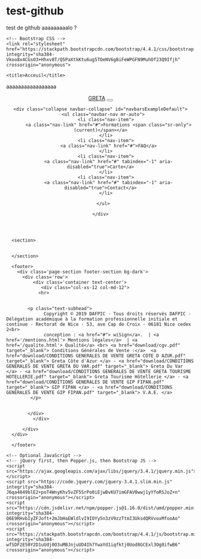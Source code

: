 # test-github
test de github
aaaaaaaaalo ?

<!doctype html>
<html lang="en">
  <head>
    <!-- Required meta tags -->
    <meta charset="utf-8">
    <meta name="viewport" content="width=device-width, initial-scale=1, shrink-to-fit=no">

    <!-- Bootstrap CSS -->
    <link rel="stylesheet" href="https://stackpath.bootstrapcdn.com/bootstrap/4.4.1/css/bootstrap.min.css" integrity="sha384-Vkoo8x4CGsO3+Hhxv8T/Q5PaXtkKtu6ug5TOeNV6gBiFeWPGFN9MuhOf23Q9Ifjh" crossorigin="anonymous">

    <title>Acceuil</title>
  </head>

  <p>aaaaaaaaaaaaaaaaa</p>
  <body>
   

<header>
  <nav class="navbar navbar-expand-md navbar-dark fixed-top bg-dark">
    <a class="navbar-brand" href="index.html">GRETA</a>
    <button class="navbar-toggler" type="button" data-toggle="collapse" data-target="#navbarsExampleDefault" aria-controls="navbarsExampleDefault" aria-expanded="false" aria-label="Toggle navigation">
      <span class="navbar-toggler-icon"></span>
    </button>
  
    <div class="collapse navbar-collapse" id="navbarsExampleDefault">
      <ul class="navbar-nav mr-auto">
        <li class="nav-item">
          <a class="nav-link" href="#">Formations <span class="sr-only">(current)</span></a>
        </li>
        <li class="nav-item">
          <a class="nav-link" href="#">FAQ</a>
        </li>
        <li class="nav-item">
          <a class="nav-link" href="#" tabindex="-1" aria-disabled="true">Carte</a>
        </li>
        <li class="nav-item">
          <a class="nav-link" href="#" tabindex="-1" aria-disabled="true">Contact</a>
        </li>
      
      </ul>
    
    </div>
  </nav>


</header>


    



      <section>


      </section>

      <footer>
        <div class='page-section footer-section bg-dark'>
          <div class='row'>
              <div class='container text-center'>
                 <div class="col-xs-12 col-md-12">
                <hr>
             
    
            <p class="text-subhead">
                  Copyright © 2019 DAFPIC - Tous droits réservés DAFPIC - Délégation académique à la formation professionnelle initiale et continue - Rectorat de Nice - 53, ave Cap de Croix - 06181 Nice cedex 2<br>
                  conception : <a href="#"> wiSign</a>.  | <a href='/mentions.html'> Mentions légales</a>  | <a href='/qualite.html'> Qualité</a> <br> <a href="download/cgv.pdf" target="_blank"> Conditions Générales de Vente :</a>  <a href="download/CONDITIONS GENERALES DE VENTE GRETA COTE D AZUR.pdf" target="_blank"> Greta Côte d'Azur </a> - <a href="download/CONDITIONS GENERALES DE VENTE GRETA DU VAR.pdf" target="_blank"> Greta Du Var </a> - <a href="download/CONDITIONS GENERALES DE VENTE GRETA TOURISME HOTELLERIE.pdf" target="_blank"> Greta Tourisme Hôtellerie </a> - <a href="download/CONDITIONS GENERALES DE VENTE GIP FIPAN.pdf" target="_blank"> GIP FIPAN </a> - <a href="download/CONDITIONS GENERALES DE VENTE GIP FIPAN.pdf" target="_blank"> V.A.E. </a>
             </p>
    
    
            </div>  
              </div>
             
          </div>
      </div>

      </footer>

    <!-- Optional JavaScript -->
    <!-- jQuery first, then Popper.js, then Bootstrap JS -->
    <script src="https://ajax.googleapis.com/ajax/libs/jquery/3.4.1/jquery.min.js"></script>
    <script src="https://code.jquery.com/jquery-3.4.1.slim.min.js" integrity="sha384-J6qa4849blE2+poT4WnyKhv5vZF5SrPo0iEjwBvKU7imGFAV0wwj1yYfoRSJoZ+n" crossorigin="anonymous"></script>
    <script src="https://cdn.jsdelivr.net/npm/popper.js@1.16.0/dist/umd/popper.min.js" integrity="sha384-Q6E9RHvbIyZFJoft+2mJbHaEWldlvI9IOYy5n3zV9zzTtmI3UksdQRVvoxMfooAo" crossorigin="anonymous"></script>
    <script src="https://stackpath.bootstrapcdn.com/bootstrap/4.4.1/js/bootstrap.min.js" integrity="sha384-wfSDF2E50Y2D1uUdj0O3uMBJnjuUD4Ih7YwaYd1iqfktj0Uod8GCExl3Og8ifwB6" crossorigin="anonymous"></script>
  </body>
</html>